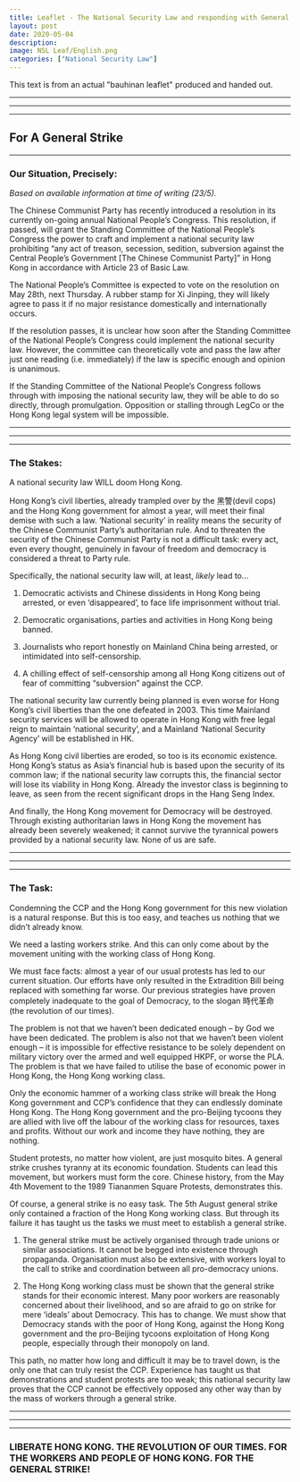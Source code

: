 ```yaml
---
title: Leaflet - The National Security Law and responding with General Strikes
layout: post
date: 2020-05-04
description: 
image: NSL Leaf/English.png
categories: ["National Security Law"] 
---
```


This text is from an actual "bauhinan leaflet" produced and handed out.

***
***
***

## For A General Strike

***

### Our Situation, Precisely:
_Based on available information at time of writing (23/5)._

The Chinese Communist Party has recently introduced a resolution in its currently on-going annual National People’s Congress. This resolution, if passed, will grant the Standing Committee of the National People’s Congress the power to craft and implement a national security law prohibiting “any act of treason, secession, sedition, subversion against the Central People’s Government [The Chinese Communist Party]” in Hong Kong in accordance with Article 23 of Basic Law. 

The National People’s Committee is expected to vote on the resolution on May 28th, next Thursday. A rubber stamp for Xi Jinping, they will likely agree to pass it if no major resistance domestically and internationally occurs.

If the resolution passes, it is unclear how soon after the Standing Committee of the National People’s Congress could implement the national security law. However, the committee can theoretically vote and pass the law after just one reading (i.e. immediately) if the law is specific enough and opinion is unanimous.

If the Standing Committee of the National People’s Congress follows through with imposing the national security law, they will be able to do so directly, through promulgation. Opposition or stalling through LegCo or the Hong Kong legal system will be impossible.

***
***
***

### The Stakes:
A national security law WILL doom Hong Kong. 

Hong Kong’s civil liberties, already trampled over by the 黑警(devil cops) and the Hong Kong government for almost a year, will meet their final demise with such a law. ‘National security’ in reality means the security of the Chinese Communist Party’s authoritarian rule. And to threaten the security of the Chinese Communist Party is not a difficult task: every act, even every thought, genuinely in favour of freedom and democracy is considered a threat to Party rule. 

Specifically, the national security law will, at least, _likely_ lead to…

1.	Democratic activists and Chinese dissidents in Hong Kong being arrested, or even ‘disappeared’, to face life imprisonment without trial.

2.	Democratic organisations, parties and activities in Hong Kong being banned.

3.	Journalists who report honestly on Mainland China being arrested, or intimidated into self-censorship.

4.	A chilling effect of self-censorship among all Hong Kong citizens out of fear of committing “subversion” against the CCP.

The national security law currently being planned is even worse for Hong Kong’s civil liberties than the one defeated in 2003. This time Mainland security services will be allowed to operate in Hong Kong with free legal reign to maintain ‘national security’, and a Mainland ‘National Security Agency’ will be established in HK.

As Hong Kong civil liberties are eroded, so too is its economic existence. Hong Kong’s status as Asia’s financial hub is based upon the security of its common law; if the national security law corrupts this, the financial sector will lose its viability in Hong Kong. Already the investor class is beginning to leave, as seen from the recent significant drops in the Hang Seng Index.

And finally, the Hong Kong movement for Democracy will be destroyed. Through existing authoritarian laws in Hong Kong the movement has already been severely weakened; it cannot survive the tyrannical powers provided by a national security law. None of us are safe.

***
***
***

### The Task:
Condemning the CCP and the Hong Kong government for this new violation is a natural response. But this is too easy, and teaches us nothing that we didn’t already know.

We need a lasting workers strike. And this can only come about by the movement uniting with the working class of Hong Kong.

We must face facts: almost a year of our usual protests has led to our current situation. Our efforts have only resulted in the Extradition Bill being replaced with something far worse. Our previous strategies have proven completely inadequate to the goal of Democracy, to the slogan 時代革命 (the revolution of our times).

The problem is not that we haven’t been dedicated enough – by God we have been dedicated. The problem is also not that we haven’t been violent enough – it is impossible for effective resistance to be solely dependent on military victory over the armed and well equipped HKPF, or worse the PLA. The problem is that we have failed to utilise the base of economic power in Hong Kong, the Hong Kong working class.

Only the economic hammer of a working class strike will break the Hong Kong government and CCP’s confidence that they can endlessly dominate Hong Kong. The Hong Kong government and the pro-Beijing tycoons they are allied with live off the labour of the working class for resources, taxes and profits. Without our work and income they have nothing, they are nothing.

Student protests, no matter how violent, are just mosquito bites. A general strike crushes tyranny at its economic foundation. Students can lead this movement, but workers must form the core. Chinese history, from the May 4th Movement to the 1989 Tiananmen Square Protests, demonstrates this.

Of course, a general strike is no easy task. The 5th August general strike only contained a fraction of the Hong Kong working class. But through its failure it has taught us the tasks we must meet to establish a general strike.

1.	The general strike must be actively organised through trade unions or similar associations. It cannot be begged into existence through propaganda. Organisation must also be extensive, with workers loyal to the call to strike and coordination between all pro-democracy unions.

2.	The Hong Kong working class must be shown that the general strike stands for their economic interest. Many poor workers are reasonably concerned about their livelihood, and so are afraid to go on strike for mere ‘ideals’ about Democracy. This has to change. We must show that Democracy stands with the poor of Hong Kong, against the Hong Kong government and the pro-Beijing tycoons exploitation of Hong Kong people, especially through their monopoly on land. 

This path, no matter how long and difficult it may be to travel down, is the only one that can truly resist the CCP. Experience has taught us that demonstrations and student protests are too weak; this national security law proves that the CCP cannot be effectively opposed any other way than by the mass of workers through a general strike.

***
***
***

### LIBERATE HONG KONG. THE REVOLUTION OF OUR TIMES. FOR THE WORKERS AND PEOPLE OF HONG KONG. FOR THE GENERAL STRIKE!












